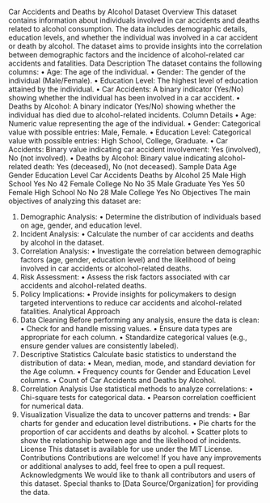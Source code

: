 Car Accidents and Deaths by Alcohol Dataset
Overview
This dataset contains information about individuals involved in car accidents and deaths related to alcohol consumption. The data includes demographic details, education levels, and whether the individual was involved in a car accident or death by alcohol. The dataset aims to provide insights into the correlation between demographic factors and the incidence of alcohol-related car accidents and fatalities.
Data Description
The dataset contains the following columns:
•	Age: The age of the individual.
•	Gender: The gender of the individual (Male/Female).
•	Education Level: The highest level of education attained by the individual.
•	Car Accidents: A binary indicator (Yes/No) showing whether the individual has been involved in a car accident.
•	Deaths by Alcohol: A binary indicator (Yes/No) showing whether the individual has died due to alcohol-related incidents.
Column Details
•	Age: Numeric value representing the age of the individual.
•	Gender: Categorical value with possible entries: Male, Female.
•	Education Level: Categorical value with possible entries: High School, College, Graduate.
•	Car Accidents: Binary value indicating car accident involvement: Yes (involved), No (not involved).
•	Deaths by Alcohol: Binary value indicating alcohol-related death: Yes (deceased), No (not deceased).
Sample Data
Age	Gender	Education Level	Car Accidents	Deaths by Alcohol
25	Male	High School	Yes	No
42	Female	College	No	No
35	Male	Graduate	Yes	Yes
50	Female	High School	No	No
28	Male	College	Yes	No
Objectives
The main objectives of analyzing this dataset are:
1.	Demographic Analysis:
•	Determine the distribution of individuals based on age, gender, and education level.
2.	Incident Analysis:
•	Calculate the number of car accidents and deaths by alcohol in the dataset.
3.	Correlation Analysis:
•	Investigate the correlation between demographic factors (age, gender, education level) and the likelihood of being involved in car accidents or alcohol-related deaths.
4.	Risk Assessment:
•	Assess the risk factors associated with car accidents and alcohol-related deaths.
5.	Policy Implications:
•	Provide insights for policymakers to design targeted interventions to reduce car accidents and alcohol-related fatalities.
Analytical Approach
1. Data Cleaning
Before performing any analysis, ensure the data is clean:
•	Check for and handle missing values.
•	Ensure data types are appropriate for each column.
•	Standardize categorical values (e.g., ensure gender values are consistently labeled).
2. Descriptive Statistics
Calculate basic statistics to understand the distribution of data:
•	Mean, median, mode, and standard deviation for the Age column.
•	Frequency counts for Gender and Education Level columns.
•	Count of Car Accidents and Deaths by Alcohol.
3. Correlation Analysis
Use statistical methods to analyze correlations:
•	Chi-square tests for categorical data.
•	Pearson correlation coefficient for numerical data.
4. Visualization
Visualize the data to uncover patterns and trends:
•	Bar charts for gender and education level distributions.
•	Pie charts for the proportion of car accidents and deaths by alcohol.
•	Scatter plots to show the relationship between age and the likelihood of incidents.
License
This dataset is available for use under the MIT License.
Contributions
Contributions are welcome! If you have any improvements or additional analyses to add, feel free to open a pull request.
Acknowledgments
We would like to thank all contributors and users of this dataset. Special thanks to [Data Source/Organization] for providing the data.

